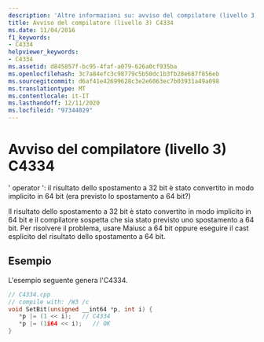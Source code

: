 ```yaml
---
description: 'Altre informazioni su: avviso del compilatore (livello 3) C4334'
title: Avviso del compilatore (livello 3) C4334
ms.date: 11/04/2016
f1_keywords:
- C4334
helpviewer_keywords:
- C4334
ms.assetid: d845857f-bc95-4faf-a079-626a0cf935ba
ms.openlocfilehash: 3c7a84efc3c98779c5b50dc1b3fb28e687f856eb
ms.sourcegitcommit: d6af41e42699628c3e2e6063ec7b03931a49a098
ms.translationtype: MT
ms.contentlocale: it-IT
ms.lasthandoff: 12/11/2020
ms.locfileid: "97344029"
---
```

# <a name="compiler-warning-level-3-c4334"></a>Avviso del compilatore (livello 3) C4334

' operator ': il risultato dello spostamento a 32 bit è stato convertito in modo implicito in 64 bit (era previsto lo spostamento a 64 bit?)

Il risultato dello spostamento a 32 bit è stato convertito in modo implicito in 64 bit e il compilatore sospetta che sia stato previsto uno spostamento a 64 bit.  Per risolvere il problema, usare Maiusc a 64 bit oppure eseguire il cast esplicito del risultato dello spostamento a 64 bit.

## <a name="example"></a>Esempio

L'esempio seguente genera l'C4334.

```cpp
// C4334.cpp
// compile with: /W3 /c
void SetBit(unsigned __int64 *p, int i) {
   *p |= (1 << i);   // C4334
   *p |= (1i64 << i);   // OK
}
```
